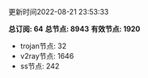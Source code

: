更新时间2022-08-21 23:53:33

**总订阅: 64**
**总节点: 8943**
**有效节点: 1920**
- trojan节点: 32
- v2ray节点: 1646
- ss节点: 242
